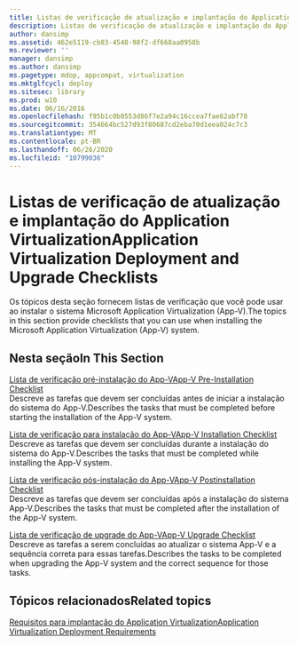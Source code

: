 ```yaml
---
title: Listas de verificação de atualização e implantação do Application Virtualization
description: Listas de verificação de atualização e implantação do Application Virtualization
author: dansimp
ms.assetid: 462e5119-cb83-4548-98f2-df668aa0958b
ms.reviewer: ''
manager: dansimp
ms.author: dansimp
ms.pagetype: mdop, appcompat, virtualization
ms.mktglfcycl: deploy
ms.sitesec: library
ms.prod: w10
ms.date: 06/16/2016
ms.openlocfilehash: f95b1c0b8553d86f7e2a94c16ccea7fae62abf78
ms.sourcegitcommit: 354664bc527d93f80687cd2eba70d1eea024c7c3
ms.translationtype: MT
ms.contentlocale: pt-BR
ms.lasthandoff: 06/26/2020
ms.locfileid: "10799036"
---
```

# <span data-ttu-id="644f6-103">Listas de verificação de atualização e implantação do Application Virtualization</span><span class="sxs-lookup"><span data-stu-id="644f6-103">Application Virtualization Deployment and Upgrade Checklists</span></span>


<span data-ttu-id="644f6-104">Os tópicos desta seção fornecem listas de verificação que você pode usar ao instalar o sistema Microsoft Application Virtualization (App-V).</span><span class="sxs-lookup"><span data-stu-id="644f6-104">The topics in this section provide checklists that you can use when installing the Microsoft Application Virtualization (App-V) system.</span></span>

## <span data-ttu-id="644f6-105">Nesta seção</span><span class="sxs-lookup"><span data-stu-id="644f6-105">In This Section</span></span>


<a href="" id="app-v-pre-installation-checklist"></a>[<span data-ttu-id="644f6-106">Lista de verificação pré-instalação do App-V</span><span class="sxs-lookup"><span data-stu-id="644f6-106">App-V Pre-Installation Checklist</span></span>](app-v-pre-installation-checklist.md)  
<span data-ttu-id="644f6-107">Descreve as tarefas que devem ser concluídas antes de iniciar a instalação do sistema do App-V.</span><span class="sxs-lookup"><span data-stu-id="644f6-107">Describes the tasks that must be completed before starting the installation of the App-V system.</span></span>

<a href="" id="app-v-installation-checklist"></a>[<span data-ttu-id="644f6-108">Lista de verificação para instalação do App-V</span><span class="sxs-lookup"><span data-stu-id="644f6-108">App-V Installation Checklist</span></span>](app-v-installation-checklist.md)  
<span data-ttu-id="644f6-109">Descreve as tarefas que devem ser concluídas durante a instalação do sistema do App-V.</span><span class="sxs-lookup"><span data-stu-id="644f6-109">Describes the tasks that must be completed while installing the App-V system.</span></span>

<a href="" id="app-v-postinstallation-checklist"></a>[<span data-ttu-id="644f6-110">Lista de verificação pós-instalação do App-V</span><span class="sxs-lookup"><span data-stu-id="644f6-110">App-V Postinstallation Checklist</span></span>](app-v-postinstallation-checklist.md)  
<span data-ttu-id="644f6-111">Descreve as tarefas que devem ser concluídas após a instalação do sistema App-V.</span><span class="sxs-lookup"><span data-stu-id="644f6-111">Describes the tasks that must be completed after the installation of the App-V system.</span></span>

<a href="" id="app-v-upgrade-checklist"></a>[<span data-ttu-id="644f6-112">Lista de verificação de upgrade do App-V</span><span class="sxs-lookup"><span data-stu-id="644f6-112">App-V Upgrade Checklist</span></span>](app-v-upgrade-checklist.md)  
<span data-ttu-id="644f6-113">Descreve as tarefas a serem concluídas ao atualizar o sistema App-V e a sequência correta para essas tarefas.</span><span class="sxs-lookup"><span data-stu-id="644f6-113">Describes the tasks to be completed when upgrading the App-V system and the correct sequence for those tasks.</span></span>

## <span data-ttu-id="644f6-114">Tópicos relacionados</span><span class="sxs-lookup"><span data-stu-id="644f6-114">Related topics</span></span>


[<span data-ttu-id="644f6-115">Requisitos para implantação do Application Virtualization</span><span class="sxs-lookup"><span data-stu-id="644f6-115">Application Virtualization Deployment Requirements</span></span>](application-virtualization-deployment-requirements.md)

 

 





